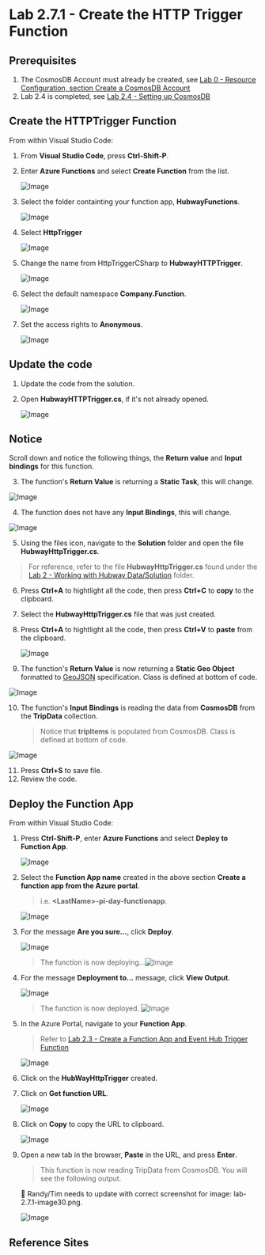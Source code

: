 # Lab 2.7.1 - Create the HTTP Trigger Function

## Prerequisites
1. The CosmosDB Account must already be created, see [Lab 0 - Resource Configuration, section Create a CosmosDB Account](https://github.com/Azure/IoT-Pi-Day/tree/master/Lab%200%20-%20Resource%20Configuration#create-a-cosmosdb-account)
2. Lab 2.4 is completed, see [Lab 2.4 - Setting up CosmosDB](https://github.com/Azure/IoT-Pi-Day/tree/master/Lab%202%20-%20Working%20with%20Hubway%20Data/Lab%202.4%20-%20Setting%20up%20CosmosDB)

## Create the HTTPTrigger Function

From within Visual Studio Code:

1. From **Visual Studio Code**, press **Ctrl-Shift-P**.
2. Enter **Azure Functions** and select **Create Function** from the list.

    ![Image](/images/lab-2.7.1-image1.png) 

3. Select the folder containting your function app, **HubwayFunctions**.

    ![Image](/images/lab-2.7.1-image2.png) 

4. Select **HttpTrigger**

    ![Image](/images/lab-2.7.1-image3.png) 

5. Change the name from HttpTriggerCSharp to **HubwayHTTPTrigger**.

    ![Image](/images/lab-2.7.1-image4.png) 

6. Select the default namespace **Company.Function**.

    ![Image](/images/lab-2.7.1-image5.png)

7.  Set the access rights to **Anonymous**.

    ![Image](/images/lab-2.7.1-image6.png)

## Update the code

1. Update the code from the solution.
2. Open **HubwayHTTPTrigger.cs**, if it's not already opened.

    ![Image](/images/lab-2.7.1-image7.png)

## Notice

Scroll down and notice the following things, the **Return value** and **Input bindings** for this function.  

3. The function's **Return Value** is returning a **Static Task**, this will change.

![Image](/images/lab-2.7.1-image10.png)

4. The function does not have any **Input Bindings**, this will change.

![Image](/images/lab-2.7.1-image11.png) 

5. Using the files icon, navigate to the **Solution** folder and open the file **HubwayHttpTrigger.cs**.

> For reference, refer to the file **HubwayHttpTrigger.cs** found under the [Lab 2 - Working with Hubway Data/Solution](https://github.com/Azure/IoT-Pi-Day/tree/master/Lab%202%20-%20Working%20with%20Hubway%20Data/Solution/HubwayFunctions) folder.

6. Press **Ctrl+A** to hightlight all the code, then press **Ctrl+C** to **copy** to the clipboard.
7. Select the **HubwayHttpTrigger.cs** file that was just created.
8. Press **Ctrl+A** to hightlight all the code, then press **Ctrl+V** to **paste** from the clipboard.

    ![Image](/images/lab-2.7.1-image7.5.png)

9. The function's **Return Value** is now returning a **Static Geo Object** formatted to [GeoJSON](http://geojson.org/) specification.  Class is defined at bottom of code.

![Image](/images/lab-2.7.1-image12.png) 

10. The function's **Input Bindings** is reading the data from **CosmosDB** from the **TripData** collection.
    > Notice that **tripItems** is populated from CosmosDB. Class is defined at bottom of code.

![Image](/images/lab-2.7.1-image13.png) 

11. Press **Ctrl+S** to save file.
12. Review the code.

## Deploy the Function App

From within Visual Studio Code:

1. Press **Ctrl-Shift-P**, enter **Azure Functions** and select **Deploy to Function App**.

    ![Image](/images/lab-2.7.1-image20.png) 

2. Select the **Function App name** created in the above section **Create a function app from the Azure portal**.
    > i.e. **<**LastName**>-pi-day-functionapp**.

    ![Image](/images/lab-2.7.1-image21.png) 

3. For the message **Are you sure...**, click **Deploy**.

    ![Image](/images/lab-2.7.1-image22.png)

    > The function is now deploying...![Image](/images/lab-2.7.1-image22.4.png) 

4. For the message **Deployment to...** message, click **View Output**.

    ![Image](/images/lab-2.7.1-image22.5.png)

    > The function is now deployed. ![Image](/images/lab-2.7.1-image22.6.png) 

4. In the Azure Portal, navigate to your **Function App**.
    > Refer to [Lab 2.3 - Create a Function App and Event Hub Trigger Function](https://github.com/Azure/IoT-Pi-Day/tree/master/Lab%202%20-%20Working%20with%20Hubway%20Data/Lab%202.3%20-%20Create%20the%20Event%20Hub%20Trigger%20Function)

    ![Image](/images/lab-2.7.1-image23.png)

5. Click on the **HubWayHttpTrigger** created.
6. Click on **Get function URL**.

    ![Image](/images/lab-2.7.1-image24.png)

7. Click on **Copy** to copy the URL to clipboard.

    ![Image](/images/lab-2.7.1-image25.png) 

8. Open a new tab in the browser, **Paste** in the URL, and press **Enter**.

    > This function is now reading TripData from CosmosDB. You will see the following output.

    🚨 Randy/Tim needs to update with correct screenshot for image: lab-2.7.1-image30.png.

    ![Image](/images/missing-image.png)  


## Reference Sites
